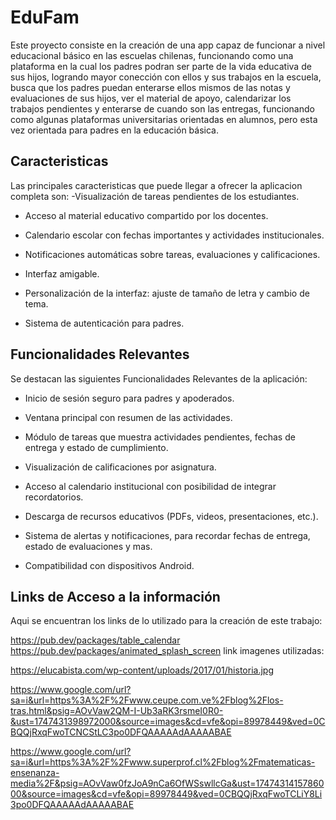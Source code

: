 
# EduFam
Este proyecto consiste en la creación de una app capaz de funcionar a nivel educacional básico en las escuelas chilenas, funcionando como una plataforma en la cual los padres podran ser parte de la vida educativa de sus hijos, logrando mayor conección con ellos y sus trabajos en la escuela, busca que los padres puedan enterarse ellos mismos de las notas y evaluaciones de sus hijos, ver el material de apoyo, calendarizar los trabajos pendientes y enterarse de cuando son las entregas, funcionando como algunas plataformas universitarias orientadas en alumnos, pero esta vez orientada para padres en la educación básica.



## Caracteristicas
Las principales caracteristicas que puede llegar a ofrecer la aplicacion completa son:
-Visualización de tareas pendientes de los estudiantes.

- Acceso al material educativo compartido por los docentes.

- Calendario escolar con fechas importantes y actividades institucionales.

- Notificaciones automáticas sobre tareas, evaluaciones y calificaciones.

- Interfaz amigable.

- Personalización de la interfaz: ajuste de tamaño de letra y cambio de tema.

- Sistema de autenticación para padres.
## Funcionalidades Relevantes
Se destacan las siguientes Funcionalidades Relevantes de la aplicación:
- Inicio de sesión seguro para padres y apoderados.

- Ventana principal con resumen de las actividades.

- Módulo de tareas que muestra actividades pendientes, fechas de entrega y estado de cumplimiento.

- Visualización de calificaciones por asignatura.

- Acceso al calendario institucional con posibilidad de integrar recordatorios.

- Descarga de recursos educativos (PDFs, videos, presentaciones, etc.).

- Sistema de alertas y notificaciones, para recordar fechas de entrega, estado de evaluaciones y mas.

- Compatibilidad con dispositivos Android.


## Links de Acceso a la información 
Aqui se encuentran los links de lo utilizado para la creación de este trabajo:

https://pub.dev/packages/table_calendar
https://pub.dev/packages/animated_splash_screen
link imagenes utilizadas:

https://elucabista.com/wp-content/uploads/2017/01/historia.jpg

https://www.google.com/url?sa=i&url=https%3A%2F%2Fwww.ceupe.com.ve%2Fblog%2Flos-tras.html&psig=AOvVaw2QM-I-Ub3aRK3rsmeI0R0-&ust=1747431398972000&source=images&cd=vfe&opi=89978449&ved=0CBQQjRxqFwoTCNCStLC3po0DFQAAAAAdAAAAABAE

https://www.google.com/url?sa=i&url=https%3A%2F%2Fwww.superprof.cl%2Fblog%2Fmatematicas-ensenanza-media%2F&psig=AOvVaw0fzJoA9nCa6OfWSswllcGa&ust=1747431415786000&source=images&cd=vfe&opi=89978449&ved=0CBQQjRxqFwoTCLiY8Li3po0DFQAAAAAdAAAAABAE
